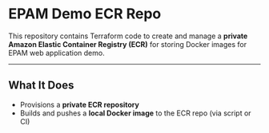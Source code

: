 # EPAM Demo ECR Repo

This repository contains Terraform code to create and manage a **private Amazon Elastic Container Registry (ECR)** for storing Docker images for EPAM web application demo.

---

## What It Does

- Provisions a **private ECR repository**
- Builds and pushes a **local Docker image** to the ECR repo (via script or CI)



